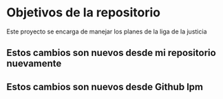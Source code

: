 # Objetivos de la repositorio

Este proyecto se encarga de manejar los planes de la liga de la justicia

## Estos cambios son nuevos desde mi repositorio nuevamente
## Estos cambios son nuevos desde Github lpm
